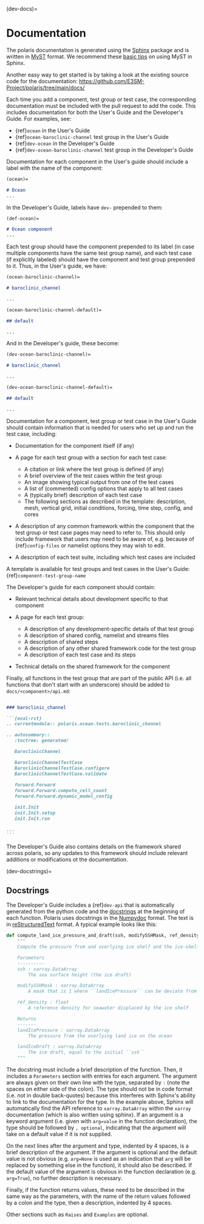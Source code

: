 (dev-docs)=

# Documentation

The polaris documentation is generated using the
[Sphinx](https://www.sphinx-doc.org/en/master/) package and is written in
[MyST](https://myst-parser.readthedocs.io/en/latest/syntax/syntax.html)
format.  We recommend these [basic tips](https://myst-parser.readthedocs.io/en/latest/syntax/roles-and-directives.html#roles-directives)
on using MyST in Sphinx.

Another easy way to get started is by taking a look at the existing source
code for the documentation: <https://github.com/E3SM-Project/polaris/tree/main/docs/>

Each time you add a component, test group or test case, the corresponding
documentation must be included with the pull request to add the code.  This
includes documentation for both the User's Guide and the Developer's Guide.
For examples, see:

- {ref}`ocean` in the User's Guide
- {ref}`ocean-baroclinic-channel` test group in the User's Guide
- {ref}`dev-ocean` in the Developer's Guide
- {ref}`dev-ocean-baroclinic-channel` test group in the Developer's Guide

Documentation for each component in the User's guide should include a label 
with the name of the component:

```markdown
(ocean)=

# Ocean
...
```

In the Developer's Guide, labels have `dev-` prepended to them:

```markdown
(def-ocean)=

# Ocean component
...
```

Each test group should have the component prepended to its label (in case
multiple components have the same test group name), and each test case (if
explicitly labeled) should have the component and test group prepended to it.
Thus, in the User's guide, we have:

```markdown
(ocean-baroclinic-channel)=

# baroclinic_channel

...

(ocean-baroclinic-channel-default)=

## default

...
```

And in the Developer's guide, these become:

```markdown
(dev-ocean-baroclinic-channel)=

# baroclinic_channel

...

(dev-ocean-baroclinic-channel-default)=

## default

...
```

Documentation for a component, test group or test case in the User's Guide
should contain information that is needed for users who set up and run the test
case, including:

- Documentation for the component itself (if any)

- A page for each test group with a section for each test case:

  - A citation or link where the test group is defined (if any)
  - A brief overview of the test cases within the test group
  - An image showing typical output from one of the test cases
  - A list of (commented) config options that apply to all test cases
  - A (typically brief) description of each test case
  - The following sections as described in the template: description, mesh,
    vertical grid, initial conditions, forcing, time step, config, and cores

- A description of any common framework within the component that the test 
  group or test case pages may need to refer to.  This should only include
  framework that users may need to be aware of, e.g. because of 
  {ref}`config-files` or namelist options they may wish to edit.

- A description of each test suite, including which test cases are included

A template is available for test groups and test cases in the User's Guide:
{ref}`component-test-group-name`

The Developer's guide for each component should contain:

- Relevant technical details about development specific to that component

- A page for each test group:

  - A description of any development-specific details of that test group
  - A description of shared config, namelist and streams files
  - A description of shared steps
  - A description of any other shared framework code for the test group
  - A description of each test case and its steps

- Technical details on the shared framework for the component

Finally, all functions in the test group that are part of the public API
(i.e. all functions that don't start with an underscore) should be added to
`docs/<component>/api.md`:

````markdown

### baroclinic_channel

```{eval-rst}
.. currentmodule:: polaris.ocean.tests.baroclinic_channel

.. autosummary::
   :toctree: generated/

   BaroclinicChannel

   BaroclinicChannelTestCase
   BaroclinicChannelTestCase.configure
   BaroclinicChannelTestCase.validate
   
   forward.Forward
   forward.Forward.compute_cell_count
   forward.Forward.dynamic_model_config

   init.Init
   init.Init.setup
   init.Init.run

...
```
````

The Developer's Guide also contains details on the framework shared across
polaris, so any updates to this framework should include relevant additions
or modifications ot the documentation.

(dev-docstrings)=

## Docstrings

The Developer's Guide includes a {ref}`dev-api` that is automatically generated
from the python code and the [docstrings](https://www.python.org/dev/peps/pep-0257/)
at the beginning of each function.  Polaris uses docstrings in the
[Numpydoc](https://numpydoc.readthedocs.io/en/latest/format.html) format.
The text is in [reStructuredText](https://www.sphinx-doc.org/en/master/usage/restructuredtext/basics.html)
format.  A typical example looks like this:

```python
def compute_land_ice_pressure_and_draft(ssh, modifySSHMask, ref_density):
    """
    Compute the pressure from and overlying ice shelf and the ice-shelf draft

    Parameters
    ----------
    ssh : xarray.DataArray
        The sea surface height (the ice draft)

    modifySSHMask : xarray.DataArray
        A mask that is 1 where ``landIcePressure`` can be deviate from 0

    ref_density : float
        A reference density for seawater displaced by the ice shelf

    Returns
    -------
    landIcePressure : xarray.DataArray
        The pressure from the overlying land ice on the ocean

    landIceDraft : xarray.DataArray
        The ice draft, equal to the initial ``ssh``
    """
```

The docstring must include a brief description of the function.  Then, it
includes a `Parameters` section with entries for each argument.  The argument
are always given on their own line with the type, separated by ` : ` (note
the spaces on either side of the colon).  The type should not be in code format
(i.e. not in double back-quotes) because this interferes with Sphinx's ability
to link to the documentation for the type.  In the example above, Sphinx will
automatically find the API reference to `xarray.DataArray` within the
`xarray` documentation (which is also written using sphinx).  If an argument
is a keyword argument (i.e. given with `arg=value` in the function
declaration), the type should be followed by `, optional`, indicating that
the argument will take on a default value if it is not supplied.

On the next lines after the argument and type, indented by 4 spaces, is a brief
description of the argument.  If the argument is optional and the default value
is not obvious (e.g. `arg=None` is used as an indication that `arg` will be
replaced by something else in the function), it should also be described. If
the default value of the argument is obvious in the function declaration (e.g.
`arg=True`), no further description is necessary.

Finally, if the function returns values, these need to be described in the same
way as the parameters, with the name of the return values followed by a colon
and the type, then a description, indented by 4 spaces.

Other sections such as `Raises` and `Examples` are optional.
